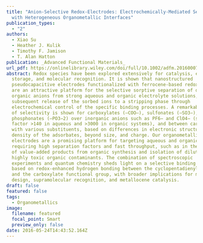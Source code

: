 ```yaml
---
title: "Anion-Selective Redox-Electrodes: Electrochemically-Mediated Separation
  with Heterogeneous Organometallic Interfaces"
publication_types:
  - "2"
authors:
  - Xiao Su
  - Heather J. Kulik
  - Timothy F. Jamison
  - T. Alan Hatton
publication: _Advanced Functional Materials_
url_pdf: https://onlinelibrary.wiley.com/doi/full/10.1002/adfm.201600079
abstract: Redox species have been explored extensively for catalysis, energy
  storage, and molecular recognition. It is shown that nanostructured
  pseudocapacitive electrodes functionalized with ferrocene-based redox polymers
  are an attractive platform for the selective sorptive separation of dilute
  organic anions from strong aqueous and organic electrolyte solutions, and
  subsequent release of the sorbed ions to a stripping phase through
  electrochemical control of the specific binding processes. A remarkable degree
  of selectivity is shown for carboxylates (–COO–), sulfonates (–SO3−), and
  phosphonates (–PO3−2) over inorganic anions such as PF6− and ClO4− (separation
  factor >140 in aqueous and >3000 in organic systems), and between carboxylates
  with various substituents, based on differences in electronic structure and
  density of the adsorbates, beyond size, and charge. Our organometallic redox
  electrodes are a promising platform for targeting aqueous and organic systems
  requiring high separation factors and fast throughput, such as in the recovery
  of value-added products from organic synthesis and isolation of dilute yet
  highly toxic organic contaminants. The combination of spectroscopic
  experiments and quantum chemistry sheds light on a selective binding mechanism
  based on redox-enhanced hydrogen bonding between the cyclopentadienyl ligand
  and the carboxylate functional group, with broader implications for molecular
  design, supramolecular recognition, and metallocene catalysis.
draft: false
featured: false
tags:
  - Organometallics
image:
  filename: featured
  focal_point: Smart
  preview_only: false
date: 2016-05-24T14:43:52.164Z
---
```

